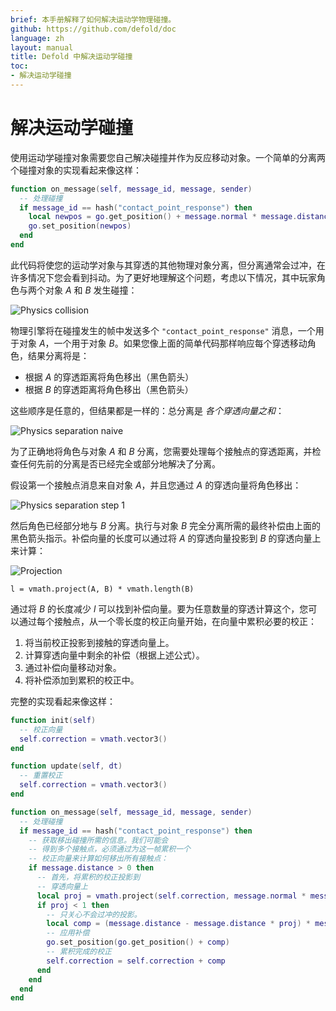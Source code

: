 ```yaml
---
brief: 本手册解释了如何解决运动学物理碰撞。
github: https://github.com/defold/doc
language: zh
layout: manual
title: Defold 中解决运动学碰撞
toc:
- 解决运动学碰撞
---
```


# 解决运动学碰撞

使用运动学碰撞对象需要您自己解决碰撞并作为反应移动对象。一个简单的分离两个碰撞对象的实现看起来像这样：

```lua
function on_message(self, message_id, message, sender)
  -- 处理碰撞
  if message_id == hash("contact_point_response") then
    local newpos = go.get_position() + message.normal * message.distance
    go.set_position(newpos)
  end
end
```

此代码将使您的运动学对象与其穿透的其他物理对象分离，但分离通常会过冲，在许多情况下您会看到抖动。为了更好地理解这个问题，考虑以下情况，其中玩家角色与两个对象 *A* 和 *B* 发生碰撞：

![Physics collision](/manuals/images/physics/collision_multi.png)

物理引擎将在碰撞发生的帧中发送多个 `"contact_point_response"` 消息，一个用于对象 *A*，一个用于对象 *B*。如果您像上面的简单代码那样响应每个穿透移动角色，结果分离将是：

- 根据 *A* 的穿透距离将角色移出（黑色箭头）
- 根据 *B* 的穿透距离将角色移出（黑色箭头）

这些顺序是任意的，但结果都是一样的：总分离是 *各个穿透向量之和*：

![Physics separation naive](/manuals/images/physics/separation_naive.png)

为了正确地将角色与对象 *A* 和 *B* 分离，您需要处理每个接触点的穿透距离，并检查任何先前的分离是否已经完全或部分地解决了分离。

假设第一个接触点消息来自对象 *A*，并且您通过 *A* 的穿透向量将角色移出：

![Physics separation step 1](/manuals/images/physics/separation_step1.png)

然后角色已经部分地与 *B* 分离。执行与对象 *B* 完全分离所需的最终补偿由上面的黑色箭头指示。补偿向量的长度可以通过将 *A* 的穿透向量投影到 *B* 的穿透向量上来计算：

![Projection](/manuals/images/physics/projection.png)

```
l = vmath.project(A, B) * vmath.length(B)
```

通过将 *B* 的长度减少 *l* 可以找到补偿向量。要为任意数量的穿透计算这个，您可以通过每个接触点，从一个零长度的校正向量开始，在向量中累积必要的校正：

1. 将当前校正投影到接触的穿透向量上。
2. 计算穿透向量中剩余的补偿（根据上述公式）。
3. 通过补偿向量移动对象。
4. 将补偿添加到累积的校正中。

完整的实现看起来像这样：

```lua
function init(self)
  -- 校正向量
  self.correction = vmath.vector3()
end

function update(self, dt)
  -- 重置校正
  self.correction = vmath.vector3()
end

function on_message(self, message_id, message, sender)
  -- 处理碰撞
  if message_id == hash("contact_point_response") then
    -- 获取移出碰撞所需的信息。我们可能会
    -- 得到多个接触点，必须通过为这一帧累积一个
    -- 校正向量来计算如何移出所有接触点：
    if message.distance > 0 then
      -- 首先，将累积的校正投影到
      -- 穿透向量上
      local proj = vmath.project(self.correction, message.normal * message.distance)
      if proj < 1 then
        -- 只关心不会过冲的投影。
        local comp = (message.distance - message.distance * proj) * message.normal
        -- 应用补偿
        go.set_position(go.get_position() + comp)
        -- 累积完成的校正
        self.correction = self.correction + comp
      end
    end
  end
end
```